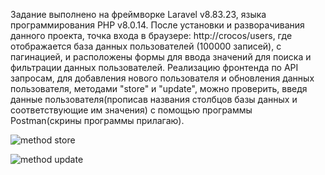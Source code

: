  Задание выполнено на фреймворке Laravel v8.83.23, языка программирования PHP v8.0.14. После установки и разворачивания данного проекта, точка входа в браузере: http://crocos/users, где отображается база данных пользователей (100000 записей), с пагинацией, и расположены формы для ввода значений для поиска и фильтрации данных пользователей. Реализацию фронтенда по API запросам, для добавления нового пользователя и обновления данных пользователя, методами "store" и "update", можно проверить, введя данные пользователя(прописав названия столбцов базы данных и соответствующие им значения) с помощью программы Postman(скрины программы прилагаю).





![method store](https://user-images.githubusercontent.com/80745226/189884960-9ac937ce-4f71-47d0-acd5-baa6cb36e5a3.jpg)



![method update](https://user-images.githubusercontent.com/80745226/189885106-62d0965b-0aa4-4531-a952-9157bb80ed1b.jpg)
